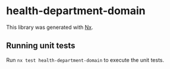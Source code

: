 # health-department-domain

This library was generated with [Nx](https://nx.dev).

## Running unit tests

Run `nx test health-department-domain` to execute the unit tests.
